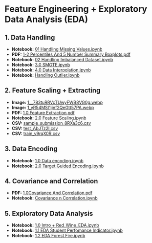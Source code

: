 # Feature Engineering + Exploratory Data Analysis (EDA)

## 1. Data Handling
- **Notebook:** [01 Handling Missing Values.ipynb](https://github.com/daemonX10/Data-Science-Master/blob/main/Feature%20Engineering%20%2B%20EDA/1%20Data%20handling/01%20Handling%20Mising%20Values.ipynb)
- **PDF:** [1-2 Percentiles And 5 Number Summary Boxplots.pdf](https://github.com/daemonX10/Data-Science-Master/blob/main/Feature%20Engineering%20%2B%20EDA/1%20Data%20handling/1-2%20Precentiles%20And%205%20number%20summary%20Boxplotss%20(2).pdf)
- **Notebook:** [02 Handling Imbalanced Dataset.ipynb](https://github.com/daemonX10/Data-Science-Master/blob/main/Feature%20Engineering%20%2B%20EDA/1%20Data%20handling/02%20Handling%20Imbalance%20Dataset.ipynb)
- **Notebook:** [3.0 SMOTE.ipynb](https://github.com/daemonX10/Data-Science-Master/blob/main/Feature%20Engineering%20%2B%20EDA/1%20Data%20handling/3.0-SMOTE.ipynb)
- **Notebook:** [4.0 Data Interpolation.ipynb](https://github.com/daemonX10/Data-Science-Master/blob/main/Feature%20Engineering%20%2B%20EDA/1%20Data%20handling/4.0-Data%20Interpolation.ipynb)
- **Notebook:** [Handling Outlier.ipynb](https://github.com/daemonX10/Data-Science-Master/blob/main/Feature%20Engineering%20%2B%20EDA/1%20Data%20handling/Handling%20Outlier.ipynb)

## 2. Feature Scaling + Extracting
- **Image:** [1__783tuRRVcTUwyFWB8VG0g.webp](https://github.com/daemonX10/Data-Science-Master/blob/main/Feature%20Engineering%20%2B%20EDA/2%20feature%20scaling%20+%20extracting/1__783tuRRVcTUwyFWB8VG0g.webp)
- **Image:** [1_yR54MSI1jjnf2QeGtt57PA.webp](https://github.com/daemonX10/Data-Science-Master/blob/main/Feature%20Engineering%20%2B%20EDA/2%20feature%20scaling%20+%20extracting/1_yR54MSI1jjnf2QeGtt57PA.webp)
- **PDF:** [1.0 Feature Extraction.pdf](https://github.com/daemonX10/Data-Science-Master/blob/main/Feature%20Engineering%20%2B%20EDA/2%20feature%20scaling%20+%20extracting/1.0-Feature%20Extraction.pdf)
- **Notebook:** [2.0 Feature Scaling.ipynb](https://github.com/daemonX10/Data-Science-Master/blob/main/Feature%20Engineering%20%2B%20EDA/2%20feature%20scaling%20+%20extracting/2.0%20Feature%20Scaling.ipynb)
- **CSV:** [sample_submission_8RXa3c6.csv](https://github.com/daemonX10/Data-Science-Master/blob/main/Feature%20Engineering%20%2B%20EDA/2%20feature%20scaling%20+%20extracting/sample_submission_8RXa3c6.csv)
- **CSV:** [test_AbJTz2l.csv](https://github.com/daemonX10/Data-Science-Master/blob/main/Feature%20Engineering%20%2B%20EDA/2%20feature%20scaling%20+%20extracting/test_AbJTz2l.csv)
- **CSV:** [train_v9rqX0R.csv](https://github.com/daemonX10/Data-Science-Master/blob/main/Feature%20Engineering%20%2B%20EDA/2%20feature%20scaling%20+%20extracting/train_v9rqX0R.csv)

## 3. Data Encoding
- **Notebook:** [1.0 Data encoding.ipynb](https://github.com/daemonX10/Data-Science-Master/blob/main/Feature%20Engineering%20%2B%20EDA/3%20Data%20encoding/1.0%20Data%20encoding.ipynb)
- **Notebook:** [2.0 Target Guided Encoding.ipynb](https://github.com/daemonX10/Data-Science-Master/blob/main/Feature%20Engineering%20%2B%20EDA/3%20Data%20encoding/2.0%20Target%20Guided%20Encoding.ipynb)

## 4. Covariance and Correlation
- **PDF:** [1.0Covariance And Correlation.pdf](https://github.com/daemonX10/Data-Science-Master/blob/main/Feature%20Engineering%20%2B%20EDA/4%20Covariance_Correlation/1.0Covariance%20And%20Correlation.pdf)
- **Notebook:** [Covariance n Correlation.ipynb](https://github.com/daemonX10/Data-Science-Master/blob/main/Feature%20Engineering%20%2B%20EDA/4%20Covariance_Correlation/Covariance%20n%20Correlation.ipynb)

## 5. Exploratory Data Analysis
- **Notebook:** [1.0 Intro + Red_Wine_EDA.ipynb](https://github.com/daemonX10/Data-Science-Master/blob/main/Feature%20Engineering%20%2B%20EDA/5%20Exploratory%20Data%20Analysis/1.0%20Intro%20+%20Red_Wine_EDA.ipynb)
- **Notebook:** [1.1 EDA Student Perfomance Indicator.ipynb](https://github.com/daemonX10/Data-Science-Master/blob/main/Feature%20Engineering%20%2B%20EDA/5%20Exploratory%20Data%20Analysis/1.1%20EDA%20Student%20Perfomance%20Indicator.ipynb)
- **Notebook:** [1.2 EDA Forest Fire.ipynb](https://github.com/daemonX10/Data-Science-Master/blob/main/Feature%20Engineering%20%2B%20EDA/5%20Exploratory%20Data%20Analysis/1.2%20EDA%20Forest%20Fire.ipynb)

